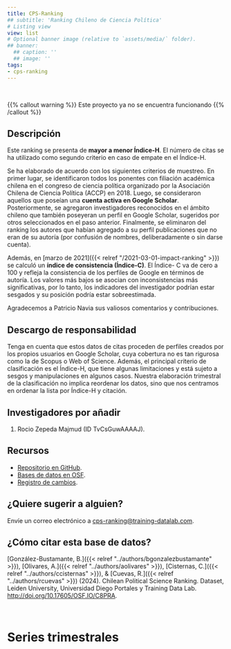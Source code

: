 ```yaml
---
title: CPS-Ranking
## subtitle: 'Ranking Chileno de Ciencia Política'
# Listing view
view: list
# Optional banner image (relative to `assets/media/` folder).
## banner:
  ## caption: ''
  ## image: ''
tags:
- cps-ranking
---
```


<br>

{{% callout warning %}}
Este proyecto ya no se encuentra funcionando
{{% /callout %}}

<h2>Descripción</h2>

Este ranking se presenta de **mayor a menor Índice-H**. El número de citas se ha utilizado como segundo criterio en caso de empate en el Índice-H.

Se ha elaborado de acuerdo con los siguientes criterios de muestreo. En primer lugar, se identificaron todos los ponentes con filiación académica chilena en el congreso de ciencia política organizado por la Asociación Chilena de Ciencia Política (ACCP) en 2018. Luego, se consideraron aquellos que poseían una <i class="ai ai-google-scholar"></i> **cuenta activa en Google Scholar**. Posteriormente, se agregaron investigadores reconocidos en el ámbito chileno que también poseyeran un perfil en Google Scholar, sugeridos por otros seleccionados en el paso anterior. Finalmente, se eliminaron del ranking los autores que habían agregado a su perfil publicaciones que no eran de su autoría (por confusión de nombres, deliberadamente o sin darse cuenta).

Además, en [marzo de 2021]({{< relref "/2021-03-01-impact-ranking" >}}) se calculó un **índice de consistencia (Índice-C)**. El Índice- C va de cero a 100 y refleja la consistencia de los perfiles de Google en términos de autoría. Los valores más bajos se asocian con inconsistencias más significativas, por lo tanto, los indicadores del investigador podrían estar sesgados y su posición podría estar sobreestimada.

Agradecemos a Patricio Navia sus valiosos comentarios y contribuciones.

<h2>Descargo de responsabilidad</h2>

Tenga en cuenta que estos datos de citas proceden de perfiles creados por los propios usuarios en <i class="ai ai-google-scholar"></i> Google Scholar, cuya cobertura no es tan rigurosa como la de Scopus o Web of Science. Además, el principal criterio de clasificación es el Índice-H, que tiene algunas limitaciones y está sujeto a sesgos y manipulaciones en algunos casos. Nuestra elaboración trimestral de la clasificación no implica reordenar los datos, sino que nos centramos en ordenar la lista por Índice-H y citación.

<h2>Investigadores por añadir</h2>

1. Rocio Zepeda Majmud (ID TvCsGuwAAAAJ).

<h2>Recursos</h2>

* [Repositorio en GitHub](https://github.com/bgonzalezbustamante/CPS-Ranking).
* [Bases de datos en OSF](http://doi.org/10.17605/OSF.IO/C8PRA).
* [Registro de cambios](https://github.com/bgonzalezbustamante/CPS-Ranking/blob/master/CHANGELOG.md).

<h2>¿Quiere sugerir a alguien?</h2>

<i class="fas fa-envelope"></i> Envíe un correo electrónico a cps-ranking@training-datalab.com.

<h2>¿Cómo citar esta base de datos?</h2>

[González-Bustamante, B.]({{< relref "../authors/bgonzalezbustamante" >}}), [Olivares, A.]({{< relref "../authors/aolivares" >}}), [Cisternas, C.]({{< relref "../authors/ccisternas" >}}), & [Cuevas, R.]({{< relref "../authors/rcuevas" >}}) (2024). Chilean Political Science Ranking. Dataset, Leiden University, Universidad Diego Portales y Training Data Lab. http://doi.org/10.17605/OSF.IO/C8PRA.

<br>

<h1>Series trimestrales</h1>

<br>
